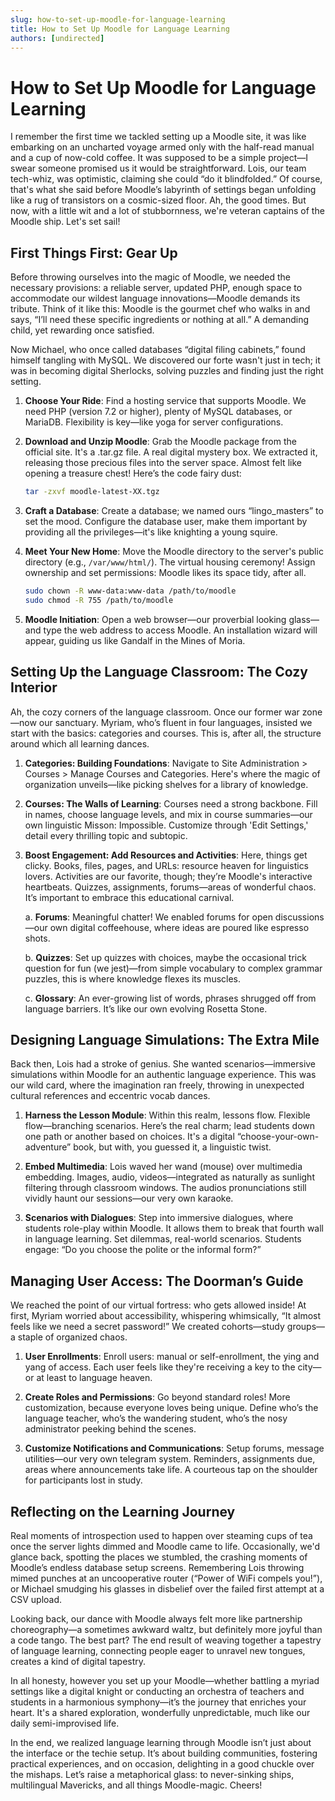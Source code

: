 ```yaml
---
slug: how-to-set-up-moodle-for-language-learning
title: How to Set Up Moodle for Language Learning
authors: [undirected]
---
```



# How to Set Up Moodle for Language Learning

I remember the first time we tackled setting up a Moodle site, it was like embarking on an uncharted voyage armed only with the half-read manual and a cup of now-cold coffee. It was supposed to be a simple project—I swear someone promised us it would be straightforward. Lois, our team tech-whiz, was optimistic, claiming she could “do it blindfolded.” Of course, that's what she said before Moodle’s labyrinth of settings began unfolding like a rug of transistors on a cosmic-sized floor. Ah, the good times. But now, with a little wit and a lot of stubbornness, we're veteran captains of the Moodle ship. Let's set sail!

## First Things First: Gear Up

Before throwing ourselves into the magic of Moodle, we needed the necessary provisions: a reliable server, updated PHP, enough space to accommodate our wildest language innovations—Moodle demands its tribute. Think of it like this: Moodle is the gourmet chef who walks in and says, “I’ll need these specific ingredients or nothing at all.” A demanding child, yet rewarding once satisfied.

Now Michael, who once called databases “digital filing cabinets,” found himself tangling with MySQL. We discovered our forte wasn't just in tech; it was in becoming digital Sherlocks, solving puzzles and finding just the right setting.

1. **Choose Your Ride**: Find a hosting service that supports Moodle. We need PHP (version 7.2 or higher), plenty of MySQL databases, or MariaDB. Flexibility is key—like yoga for server configurations.

2. **Download and Unzip Moodle**: Grab the Moodle package from the official site. It's a .tar.gz file. A real digital mystery box. We extracted it, releasing those precious files into the server space. Almost felt like opening a treasure chest! Here’s the code fairy dust:

   ```bash
   tar -zxvf moodle-latest-XX.tgz
   ```

3. **Craft a Database**: Create a database; we named ours “lingo_masters” to set the mood. Configure the database user, make them important by providing all the privileges—it's like knighting a young squire.

4. **Meet Your New Home**: Move the Moodle directory to the server's public directory (e.g., `/var/www/html/`). The virtual housing ceremony! Assign ownership and set permissions: Moodle likes its space tidy, after all.

   ```bash
   sudo chown -R www-data:www-data /path/to/moodle
   sudo chmod -R 755 /path/to/moodle
   ```

5. **Moodle Initiation**: Open a web browser—our proverbial looking glass—and type the web address to access Moodle. An installation wizard will appear, guiding us like Gandalf in the Mines of Moria.

## Setting Up the Language Classroom: The Cozy Interior

Ah, the cozy corners of the language classroom. Once our former war zone—now our sanctuary. Myriam, who’s fluent in four languages, insisted we start with the basics: categories and courses. This is, after all, the structure around which all learning dances.

1. **Categories: Building Foundations**: Navigate to Site Administration > Courses > Manage Courses and Categories. Here's where the magic of organization unveils—like picking shelves for a library of knowledge.

2. **Courses: The Walls of Learning**: Courses need a strong backbone. Fill in names, choose language levels, and mix in course summaries—our own linguistic Misson: Impossible. Customize through 'Edit Settings,' detail every thrilling topic and subtopic.

3. **Boost Engagement: Add Resources and Activities**: Here, things get clicky. Books, files, pages, and URLs: resource heaven for linguistics lovers. Activities are our favorite, though; they’re Moodle's interactive heartbeats. Quizzes, assignments, forums—areas of wonderful chaos. It’s important to embrace this educational carnival.

   a. **Forums**: Meaningful chatter! We enabled forums for open discussions—our own digital coffeehouse, where ideas are poured like espresso shots.

   b. **Quizzes**: Set up quizzes with choices, maybe the occasional trick question for fun (we jest)—from simple vocabulary to complex grammar puzzles, this is where knowledge flexes its muscles.

   c. **Glossary**: An ever-growing list of words, phrases shrugged off from language barriers. It’s like our own evolving Rosetta Stone.

## Designing Language Simulations: The Extra Mile

Back then, Lois had a stroke of genius. She wanted scenarios—immersive simulations within Moodle for an authentic language experience. This was our wild card, where the imagination ran freely, throwing in unexpected cultural references and eccentric vocab dances.

1. **Harness the Lesson Module**: Within this realm, lessons flow. Flexible flow—branching scenarios. Here’s the real charm; lead students down one path or another based on choices. It's a digital “choose-your-own-adventure” book, but with, you guessed it, a linguistic twist.

2. **Embed Multimedia**: Lois waved her wand (mouse) over multimedia embedding. Images, audio, videos—integrated as naturally as sunlight filtering through classroom windows. The audios pronunciations still vividly haunt our sessions—our very own karaoke.

3. **Scenarios with Dialogues**: Step into immersive dialogues, where students role-play within Moodle. It allows them to break that fourth wall in language learning. Set dilemmas, real-world scenarios. Students engage: “Do you choose the polite or the informal form?”

## Managing User Access: The Doorman’s Guide

We reached the point of our virtual fortress: who gets allowed inside! At first, Myriam worried about accessibility, whispering whimsically, “It almost feels like we need a secret password!” We created cohorts—study groups—a staple of organized chaos.

1. **User Enrollments**: Enroll users: manual or self-enrollment, the ying and yang of access. Each user feels like they're receiving a key to the city—or at least to language heaven.

2. **Create Roles and Permissions**: Go beyond standard roles! More customization, because everyone loves being unique. Define who’s the language teacher, who’s the wandering student, who’s the nosy administrator peeking behind the scenes.

3. **Customize Notifications and Communications**: Setup forums, message utilities—our very own telegram system. Reminders, assignments due, areas where announcements take life. A courteous tap on the shoulder for participants lost in study.

## Reflecting on the Learning Journey

Real moments of introspection used to happen over steaming cups of tea once the server lights dimmed and Moodle came to life. Occasionally, we'd glance back, spotting the places we stumbled, the crashing moments of Moodle’s endless database setup screens. Remembering Lois throwing mimed punches at an uncooperative router (“Power of WiFi compels you!”), or Michael smudging his glasses in disbelief over the failed first attempt at a CSV upload.

Looking back, our dance with Moodle always felt more like partnership choreography—a sometimes awkward waltz, but definitely more joyful than a code tango. The best part? The end result of weaving together a tapestry of language learning, connecting people eager to unravel new tongues, creates a kind of digital tapestry. 

In all honesty, however you set up your Moodle—whether battling a myriad settings like a digital knight or conducting an orchestra of teachers and students in a harmonious symphony—it’s the journey that enriches your heart. It's a shared exploration, wonderfully unpredictable, much like our daily semi-improvised life.

In the end, we realized language learning through Moodle isn’t just about the interface or the techie setup. It’s about building communities, fostering practical experiences, and on occasion, delighting in a good chuckle over the mishaps. Let’s raise a metaphorical glass: to never-sinking ships, multilingual Mavericks, and all things Moodle-magic. Cheers!